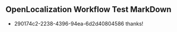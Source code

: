 ## OpenLocalization Workflow Test MarkDown
* 290174c2-2238-4396-94ea-6d2d40804586 thanks!

<!--HONumber=Aug16_HO4-->


